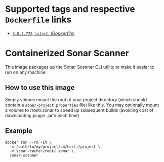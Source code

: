 # Supported tags and respective `Dockerfile` links

- [`3.0.3.778`, `latest`, (*Dockerfile*)](https://github.com/developertown/sonar-scanner/blob/master/3.0.3.778/Dockerfile)

# Containerized Sonar Scanner

This image packages up the Sonar Scanner CLI utility to make it easier to run on any machine

## How to use this image

Simply volume mount the root of your project directory (which should contain a `sonar-project.properties` file) like this.  You may optionally mount a volume to /root/.sonar to speed up subsequent builds (avoiding cost of downloading plugin .jar's each time)

## Example

    docker run --rm -it \
      -v /path/to/my/project/on/host:/project \
      -v sonar-cache:/root/.sonar \
      sonar-scanner
